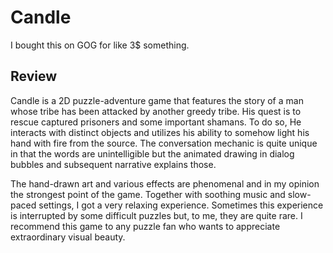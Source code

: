 # Candle

I bought this on GOG for like 3$ something.

## Review

Candle is a 2D puzzle-adventure game that features the story of a man whose tribe has been attacked by another greedy tribe. His quest is to rescue captured prisoners and some important shamans. To do so, He interacts with distinct objects and utilizes his ability to somehow light his hand with fire from the source. The conversation mechanic is quite unique in that the words are unintelligible but the animated drawing in dialog bubbles and subsequent narrative explains those.

The hand-drawn art and various effects are phenomenal and in my opinion the strongest point of the game. Together with soothing music and slow-paced settings, I got a very relaxing experience. Sometimes this experience is interrupted by some difficult puzzles but, to me, they are quite rare. I recommend this game to any puzzle fan who wants to appreciate extraordinary visual beauty.
